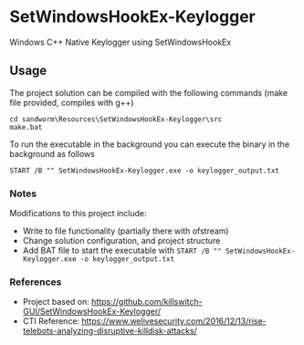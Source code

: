 # SetWindowsHookEx-Keylogger

Windows C++ Native Keylogger using SetWindowsHookEx

## Usage

The project solution can be compiled with the following commands (make file provided, compiles with g++)

```
cd sandworm\Resources\SetWindowsHookEx-Keylogger\src
make.bat
```

To run the executable in the background you can execute the binary in the background as follows

```
START /B "" SetWindowsHookEx-Keylogger.exe -o keylogger_output.txt
```

### Notes

Modifications to this project include:

- Write to file functionality (partially there with ofstream)
- Change solution configuration, and project structure
- Add BAT file to start the executable with `START /B "" SetWindowsHookEx-Keylogger.exe -o keylogger_output.txt`

### References

- Project based on: <https://github.com/killswitch-GUI/SetWindowsHookEx-Keylogger/>
- CTI Reference: <https://www.welivesecurity.com/2016/12/13/rise-telebots-analyzing-disruptive-killdisk-attacks/>
